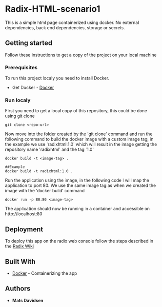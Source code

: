 # Radix-HTML-scenario1
This is a simple html page containerized using docker. No external dependencies, back end dependencies, storage or secrets.

## Getting started
Follow these instructions to get a copy of the project on your local machine

### Prerequisites
To run this project localy you need to install Docker.
* Get Docker - [Docker](https://docs.docker.com/install/)

### Run localy
First you need to get a local copy of this repository, this could be done using git clone

```
git clone <repo-url>
```

Now move into the folder created by the 'git clone' command and run the following command to build the docker image with a custom image tag, in the example we use 'radixhtml:1.0' which will result in the image getting the repository name 'radixhtml' and the tag '1.0'

```
docker build -t <image-tag> .

##Example 
docker build -t radixhtml:1.0 .
```
Run the application using the image, in the following code I will map the application to port 80. We use the same image tag as when we created the image with the 'docker build' command

```
docker run -p 80:80 <image-tag>
```
The application should now be running in a container and accessible on http://localhost:80

## Deployment

To deploy this app on the radix web console follow the steps described in the [Radix Wiki](https://radix-wiki.azurewebsites.net/doku.php/appdeveloper/gettingstarted)

## Built With
* [Docker](https://docs.docker.com/) - Containerizing the app

## Authors
* **Mats Davidsen**
